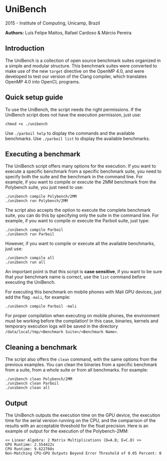 UniBench
========

2015 - Institute of Computing, Unicamp, Brazil

__Authors:__ Luís Felipe Mattos, Rafael Cardoso & Márcio Pereira

Introduction
------------

The UniBench is a collection of open source benchmark suites organized in a simple and modular structure. This benchmark suites were converted to make use of the new `target` directive on the OpenMP 4.0, and were developed to test our version of the Clang compiler, which translates OpenMP 4.0 into OpenCL programs.


Quick setup guide
-----------------

To use the UniBench, the script needs the right permissions. If the UniBench script does not have the execution permission, just use:

```
chmod +x ./unibench
```

Use `./parboil help` to display the commands and the available benchmarks.
Use `./parboil list` to display the available benchmarks.


Executing a benchmark
---------------------

The UniBench script offers many options for the execution. If you want to execute a specific benchmark from a specific benchmark suite, you need to specify both the suite and the benchmark in the command line. For example, if you want to compile or execute the 2MM benchmark from the Polybench suite, you just need to use:

```
./unibench compile Polybench/2MM
./unibench run Polybench/2MM
```

The script also accepts the option to execute the complete benchmark suite, you can do this by specifying only the suite in the command line. For example, if you want to compile or execute the Parboil suite, just type:

```
./unibench compile Parboil
./unibench run Parboil
```

However, if you want to compile or execute all the available benchmarks, just use:

```
./unibench compile all
./unibench run all
```

An important point is that this script is __case sensitive__, if you want to be sure that your benchmark name is correct, use the `list` command before executing the UniBench.

For executing this benchmark on mobile phones with Mali GPU devices, just add the flag `-mali`, for example:

```
./unibench compile Parboil -mali
```

For proper compilation when executing on mobile phones, the environment must be working before the compilation!
In this case, binaries, kernels and temporary execution logs will be saved in the directory `/data/local/tmp/<Benchmark Suite>/<Benchmark Name>`.

Cleaning a benchmark
--------------------

The script also offers the `clean` command, with the same options from the previous examples. You can clean the binaries from a specific benchmark from a suite, from a whole suite or from all benchmarks. For example:

```
./unibench clean Polybench/2MM
./unibench clean Parboil
./unibench clean all
```

Output
------

The UniBench outputs the execution time on the GPU device, the execution time for the serial version running on the CPU, and the comparison of the results with an acceptable threshold for the float precision. Here is an example of output for the execution of the Polybench-2MM:

```
<< Linear Algebra: 2 Matrix Multiplications (D=A.B; E=C.D) >>
GPU Runtime: 2.554422s
CPU Runtime: 9.622760s
Non-Matching CPU-GPU Outputs Beyond Error Threshold of 0.05 Percent: 0
```
